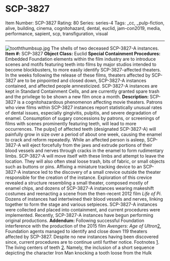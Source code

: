 # SCP-3827
Item Number: SCP-3827
Rating: 80
Series: series-4
Tags: _cc, _pulp-fiction, alive, building, cinema, cognitohazard, dental, euclid, jam-con2019, media, performance, sapient, scp, transfiguration, visual

---

![tooththumbsup.jpg](https://scp-wiki.wdfiles.com/local--files/scp-3827/tooththumbsup.jpg)
The shells of two deceased SCP-3827-A instances.
**Item #:** SCP-3827
**Object Class:** Euclid
**Special Containment Procedures:** Embedded Foundation elements within the film industry are to introduce scenes and motifs featuring teeth into films by major studios intended to become blockbusters, to more easily identify SCP-3827-affected theaters. In the weeks following the release of these films, theaters affected by SCP-3827 are to be pinpointed and closed down, SCP-3827-A instances contained, and affected people amnesticized.
SCP-3827-A instances are kept in Standard Containment Cells, and are currently granted spare trash and the privilege to be shown a new film once a month.
**Description:** SCP-3827 is a cognitohazardous phenomenon affecting movie theaters.
Patrons who view films within SCP-3827 instances report statistically unusual rates of dental issues, especially gingivitis, pulpitis, and severe degradation of enamel. Consumption of sugary concessions by patrons, or screenings of films with scenes prominently featuring teeth, will lead to more occurrences.
The pulps[1](javascript:;) of affected teeth (designated SCP-3827-A) will painfully grow in size over a period of about one week, causing the enamel to crack and reform repeatedly. While an affected person is asleep, SCP-3827-A will eject forcefully from the jaws and extrude portions of their blood vessels and nerves through cracks in the enamel to form rudimentary limbs. SCP-3827-A will move itself with these limbs and attempt to leave the location. They will also often steal loose trash, bits of fabric, or small objects such as buttons or pins.
Affixing a miniature tracking device to an SCP-3827-A instance led to the discovery of a small crevice outside the theater responsible for the creation of the instance. Exploration of this crevice revealed a structure resembling a small theater, composed mostly of enamel chips, and dozens of SCP-3827-A instances wearing makeshift costumes and reenacting a scene from the then-recent 2012 film _Life of Pi_. Dozens of instances had intertwined their blood vessels and nerves, linking together to form the stage and various setpieces.
SCP-3827-A instances were collected and placed into containment, and current procedures were implemented. Recently, SCP-3827-A instances have begun performing original productions.
**Addendum:** Following successful Foundation interference with the production of the 2015 film _Avengers: Age of Ultron_[2](javascript:;), Foundation agents managed to identify and close down 119 theaters affected by SCP-3827. Despite no new instances having been discovered since, current procedures are to continue until further notice.
Footnotes
[1](javascript:;). The living centers of teeth
[2](javascript:;). Namely, the inclusion of a short sequence depicting the character Iron Man knocking a tooth loose from the Hulk